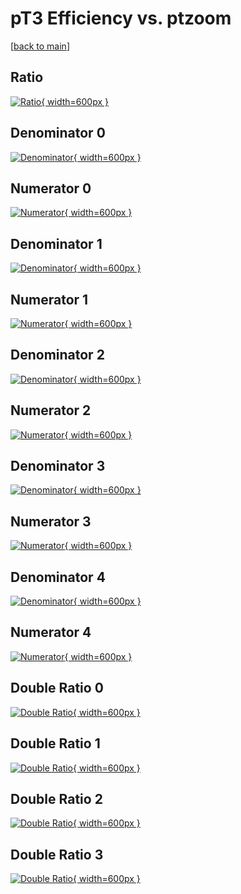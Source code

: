 # pT3 Efficiency vs. ptzoom

[[back to main](./)]



## Ratio

[![Ratio](../mtv/var/pT3_vtr_321_-1_eff_ptzoom.png){ width=600px }](../mtv/var/pT3_vtr_321_-1_eff_ptzoom.pdf)

## Denominator 0

[![Denominator](../mtv/den/pT3_vtr_321_-1_eff_ptzoom_den0.png){ width=600px }](../mtv/den/pT3_vtr_321_-1_eff_ptzoom_den0.pdf)

## Numerator 0

[![Numerator](../mtv/num/pT3_vtr_321_-1_eff_ptzoom_num0.png){ width=600px }](../mtv/num/pT3_vtr_321_-1_eff_ptzoom_num0.pdf)

## Denominator 1

[![Denominator](../mtv/den/pT3_vtr_321_-1_eff_ptzoom_den1.png){ width=600px }](../mtv/den/pT3_vtr_321_-1_eff_ptzoom_den1.pdf)

## Numerator 1

[![Numerator](../mtv/num/pT3_vtr_321_-1_eff_ptzoom_num1.png){ width=600px }](../mtv/num/pT3_vtr_321_-1_eff_ptzoom_num1.pdf)

## Denominator 2

[![Denominator](../mtv/den/pT3_vtr_321_-1_eff_ptzoom_den2.png){ width=600px }](../mtv/den/pT3_vtr_321_-1_eff_ptzoom_den2.pdf)

## Numerator 2

[![Numerator](../mtv/num/pT3_vtr_321_-1_eff_ptzoom_num2.png){ width=600px }](../mtv/num/pT3_vtr_321_-1_eff_ptzoom_num2.pdf)

## Denominator 3

[![Denominator](../mtv/den/pT3_vtr_321_-1_eff_ptzoom_den3.png){ width=600px }](../mtv/den/pT3_vtr_321_-1_eff_ptzoom_den3.pdf)

## Numerator 3

[![Numerator](../mtv/num/pT3_vtr_321_-1_eff_ptzoom_num3.png){ width=600px }](../mtv/num/pT3_vtr_321_-1_eff_ptzoom_num3.pdf)

## Denominator 4

[![Denominator](../mtv/den/pT3_vtr_321_-1_eff_ptzoom_den4.png){ width=600px }](../mtv/den/pT3_vtr_321_-1_eff_ptzoom_den4.pdf)

## Numerator 4

[![Numerator](../mtv/num/pT3_vtr_321_-1_eff_ptzoom_num4.png){ width=600px }](../mtv/num/pT3_vtr_321_-1_eff_ptzoom_num4.pdf)

## Double Ratio 0

[![Double Ratio](../mtv/ratio/pT3_vtr_321_-1_eff_ptzoom_ratio0.png){ width=600px }](../mtv/ratio/pT3_vtr_321_-1_eff_ptzoom_ratio0.pdf)

## Double Ratio 1

[![Double Ratio](../mtv/ratio/pT3_vtr_321_-1_eff_ptzoom_ratio1.png){ width=600px }](../mtv/ratio/pT3_vtr_321_-1_eff_ptzoom_ratio1.pdf)

## Double Ratio 2

[![Double Ratio](../mtv/ratio/pT3_vtr_321_-1_eff_ptzoom_ratio2.png){ width=600px }](../mtv/ratio/pT3_vtr_321_-1_eff_ptzoom_ratio2.pdf)

## Double Ratio 3

[![Double Ratio](../mtv/ratio/pT3_vtr_321_-1_eff_ptzoom_ratio3.png){ width=600px }](../mtv/ratio/pT3_vtr_321_-1_eff_ptzoom_ratio3.pdf)

